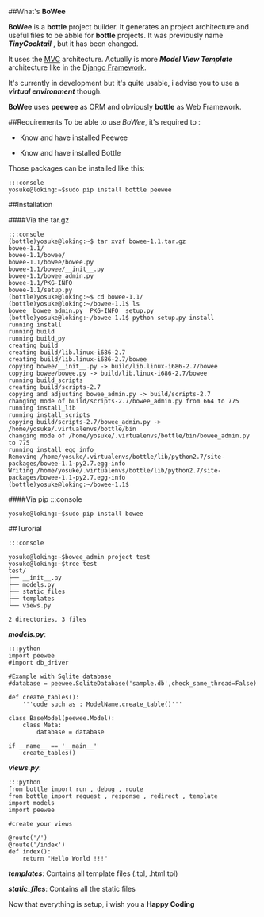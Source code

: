 ##What's __BoWee__

**BoWee** is a **bottle** project builder. It generates an project architecture and useful files to be abble for **bottle** projects.
It was previously name ___TinyCocktail___ , but it has been changed. 

It uses the [MVC](http://en.wikipedia.org/wiki/Model%E2%80%93view%E2%80%93controller) architecture. 
Actually is more ***Model View Template*** architecture like in the [Django Framework](http://en.wikipedia.org/wiki/Django_(web_framework)).

It's currently in development but it's quite usable, i advise you to use a ___virtual environment___ though. 

**BoWee** uses **peewee** as ORM and obviously **bottle** as Web Framework. 

##Requirements
To be able to use *BoWee*, it's required to :

* Know and have installed Peewee

* Know and have installed Bottle

Those packages can be installed like this:

	:::console
	yosuke@loking:~$sudo pip install bottle peewee


##Installation

####Via the tar.gz

	:::console
	(bottle)yosuke@loking:~$ tar xvzf bowee-1.1.tar.gz 
	bowee-1.1/
	bowee-1.1/bowee/
	bowee-1.1/bowee/bowee.py
	bowee-1.1/bowee/__init__.py
	bowee-1.1/bowee_admin.py
	bowee-1.1/PKG-INFO
	bowee-1.1/setup.py
	(bottle)yosuke@loking:~$ cd bowee-1.1/
	(bottle)yosuke@loking:~/bowee-1.1$ ls
	bowee  bowee_admin.py  PKG-INFO  setup.py
	(bottle)yosuke@loking:~/bowee-1.1$ python setup.py install
	running install
	running build
	running build_py
	creating build
	creating build/lib.linux-i686-2.7
	creating build/lib.linux-i686-2.7/bowee
	copying bowee/__init__.py -> build/lib.linux-i686-2.7/bowee
	copying bowee/bowee.py -> build/lib.linux-i686-2.7/bowee
	running build_scripts
	creating build/scripts-2.7
	copying and adjusting bowee_admin.py -> build/scripts-2.7
	changing mode of build/scripts-2.7/bowee_admin.py from 664 to 775
	running install_lib
	running install_scripts
	copying build/scripts-2.7/bowee_admin.py -> /home/yosuke/.virtualenvs/bottle/bin
	changing mode of /home/yosuke/.virtualenvs/bottle/bin/bowee_admin.py to 775
	running install_egg_info
	Removing /home/yosuke/.virtualenvs/bottle/lib/python2.7/site-packages/bowee-1.1-py2.7.egg-info
	Writing /home/yosuke/.virtualenvs/bottle/lib/python2.7/site-packages/bowee-1.1-py2.7.egg-info
	(bottle)yosuke@loking:~/bowee-1.1$ 


####Via pip
	:::console

	yosuke@loking:~$sudo pip install bowee

##Turorial

	:::console

	yosuke@loking:~$bowee_admin project test
	yosuke@loking:~$tree test
	test/
	├── __init__.py
	├── models.py
	├── static_files
	├── templates
	└── views.py

	2 directories, 3 files

***models.py***:   

	:::python
	import peewee
	#import db_driver
    
	#Example with Sqlite database
	#database = peewee.SqliteDatabase('sample.db',check_same_thread=False)
    
	def create_tables():
    	'''code such as : ModelName.create_table()'''
    
	class BaseModel(peewee.Model):
    	class Meta:
       	 	database = database

	if __name__ == '__main__'
    	create_tables()

***views.py***:

	:::python
	from bottle import run , debug , route
	from bottle import request , response , redirect , template
	import models
	import peewee

	#create your views

	@route('/')
	@route('/index')
	def index():
    	return "Hello World !!!"

***templates***: Contains all template files (.tpl, .html.tpl)

***static_files***: Contains all the static files

Now that everything is setup, i wish you a __Happy Coding__
